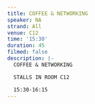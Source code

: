 ```yaml
---
title: COFFEE & NETWORKING
speaker: NA
strand: All
venue: C12
time: '15:30'
duration: 45
filmed: false
description: |-
  COFFEE & NETWORKING

  STALLS IN ROOM C12

  15:30-16:15
---
```


